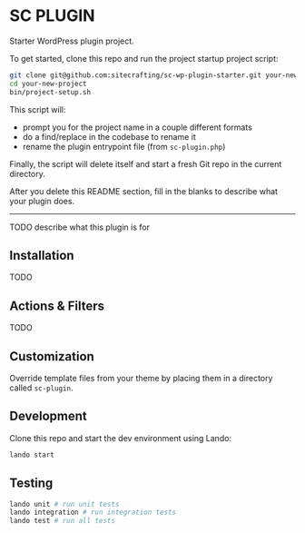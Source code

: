# SC PLUGIN

Starter WordPress plugin project.

To get started, clone this repo and run the project startup project script:

```sh
git clone git@github.com:sitecrafting/sc-wp-plugin-starter.git your-new-project
cd your-new-project
bin/project-setup.sh
```

This script will:
* prompt you for the project name in a couple different formats
* do a find/replace in the codebase to rename it
* rename the plugin entrypoint file (from `sc-plugin.php`)

Finally, the script will delete itself and start a fresh Git repo in the current directory.

After you delete this README section, fill in the blanks to describe what your plugin does.

---

TODO describe what this plugin is for

## Installation

TODO

## Actions & Filters

TODO

## Customization

Override template files from your theme by placing them in a directory called `sc-plugin`.

## Development

Clone this repo and start the dev environment using Lando:

```sh
lando start
```

## Testing

```sh
lando unit # run unit tests
lando integration # run integration tests
lando test # run all tests
```

